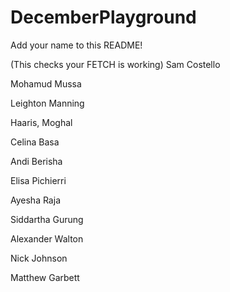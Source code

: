 # DecemberPlayground

Add your name to this README!

(This checks your FETCH is working)
Sam Costello

Mohamud Mussa

Leighton Manning

Haaris, Moghal

Celina Basa

Andi Berisha

Elisa Pichierri

Ayesha Raja

Siddartha Gurung

Alexander Walton

Nick Johnson

Matthew Garbett
